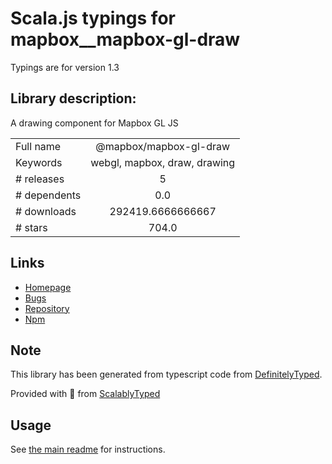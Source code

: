 
# Scala.js typings for mapbox__mapbox-gl-draw

Typings are for version 1.3

## Library description:
A drawing component for Mapbox GL JS

|                    |                 |
| ------------------ | :-------------: |
| Full name          | @mapbox/mapbox-gl-draw |
| Keywords           | webgl, mapbox, draw, drawing |
| # releases         | 5 |
| # dependents       | 0.0 |
| # downloads        | 292419.6666666667 |
| # stars            | 704.0 |

## Links
- [Homepage](https://github.com/mapbox/mapbox-gl-draw)
- [Bugs](https://github.com/mapbox/mapbox-gl-draw/issues)
- [Repository](https://github.com/mapbox/mapbox-gl-draw)
- [Npm](https://www.npmjs.com/package/%40mapbox%2Fmapbox-gl-draw)
    


## Note
This library has been generated from typescript code from [DefinitelyTyped](https://definitelytyped.org).

Provided with :purple_heart: from [ScalablyTyped](https://github.com/oyvindberg/ScalablyTyped)

## Usage
See [the main readme](../../readme.md) for instructions.


